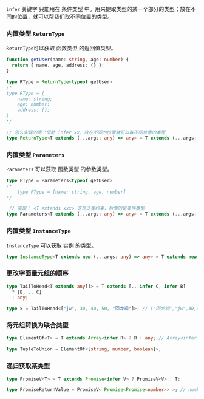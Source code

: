 `infer` 关键字 只能用在 条件类型 中。用来提取类型的某一个部分的类型；放在不同的位置，就可以帮我们取不同位置的类型。
### 内置类型 `ReturnType`
`ReturnType`可以获取 函数类型 的返回值类型。
```typescript
function getUser(name: string, age: number) {
  return { name, age, address: {} };
}

type RType = ReturnType<typeof getUser>
/*
type RType = {
    name: string;
    age: number;
    address: {};
}
*/

// 怎么实现的呢？借助 infer xx，放在不同的位置就可以取不同位置的类型
type ReturnType<T extends (...args: any) => any> = T extends (...args: any) => infer R ? R : any;

```
### 内置类型 `Parameters`
`Parameters` 可以获取 函数类型 的参数类型。
```typescript
type PType = Parameters<typeof getUser>
/*
	type PType = [name: string, age: number]
*/

 // 实现： <T extends xxx> 这是泛型约束，后面的是条件类型
type Parameters<T extends (...args: any) => any> = T extends (...args: infer P) => any ? P : never
```
### 内置类型 `InstanceType`
`InstanceType` 可以获取 实例 的类型。
```typescript
type InstanceType<T extends new (...args: any) => any> = T extends new (...args: any) => infer I ? I : never
```
### 更改字面量元组的顺序
```typescript
type TailToHead<T extends any[]> = T extends [...infer C, infer B]
  ? [B, ...C]
  : any;

type x = TailToHead<["jw", 30, 40, 50, "回龙观"]>; // ["回龙观","jw",30,40,50]
```
### 将元组转换为联合类型
```typescript
type ElementOf<T> = T extends Array<infer R> ? R : any; // Array<infer R>   (string|number|boolean)[]

type TupleToUnion = ElementOf<[string, number, boolean]>;
```
### 递归获取某类型
```typescript
type PromiseV<T> = T extends Promise<infer V> ? PromiseV<V> : T;

type PromiseReturnValue = PromiseV< Promise<Promise<number>> >; // number?
```
